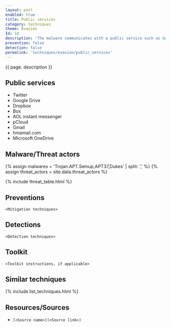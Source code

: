 ```yaml
---
layout: post
enabled: true
title: Public services
category: techniques
theme: Evasion
Id: 18
description: 'The malware communicates with a public service such as Google or Dropbox. These services can be used for the staging of malware or C2 communication.'
prevention: false
detection: false
permalink: 'techniques/evasion/public_services'
---
```

{{ page. description }}


## Public services

* Twitter
* Google Drive
* Dropbox
* Box
* AOL instant messenger
* pCloud
* Gmail
* hmamail.com
* Microsoft OneDrive

## Malware/Threat actors

{% assign malwares = 'Trojan.APT.Seinup,APT37,Dukes' | split: ',' %}
{% assign threat_actors = site.data.threat_actors %}

{% include threat_table.html %}

## Preventions

`<Mitigation techniques>`

## Detections

`<Detection techniques>`

## Toolkit

`<Toolkit instructions, if applicable>`

## Similar techniques

{% include list_techniques.html %}


## Resources/Sources

* `[<Source name>](<Source link>)`
